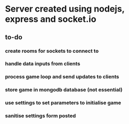 # Server created using nodejs, express and socket.io

## to-do

### create rooms for sockets to connect to
### handle data inputs from clients
### process game loop and send updates to clients
### store game in mongodb database (not essential)
### use settings to set parameters to initialise game
### sanitise settings form posted
